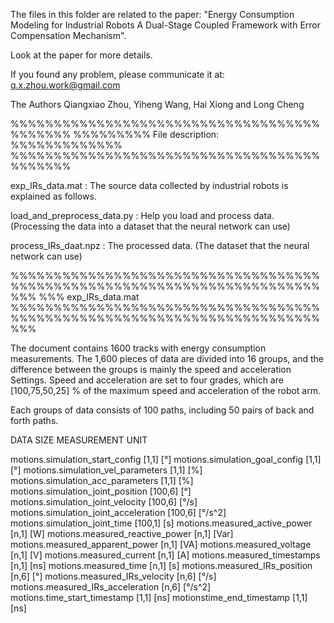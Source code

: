 ﻿
The files in this folder are related to the paper:
"Energy Consumption Modeling for Industrial Robots A Dual-Stage Coupled Framework with Error Compensation Mechanism".

Look at the paper for more details.

If you found any problem, please communicate it at:
q.x.zhou.work@gmail.com

The Authors
Qiangxiao Zhou, Yiheng Wang, Hai Xiong and Long Cheng


%%%%%%%%%%%%%%%%%%%%%%%%%%%%%%%%%%%%%%%%%%%
%%%%%%%%%  File description:  %%%%%%%%%%%%%
%%%%%%%%%%%%%%%%%%%%%%%%%%%%%%%%%%%%%%%%%%%


exp_IRs_data.mat    : The source data collected by industrial robots is explained as follows.

load_and_preprocess_data.py     : Help you load and process data. (Processing the data into a dataset that the neural network can use)

process_IRs_daat.npz       : The processed data. (The dataset that the neural network can use)







%%%%%%%%%%%%%%%%%%%%%%%%%%%%%%%%%%%%%%%%%%%%%%%%%%%%%%%%%%%%%%%%%%%%%%%%%%%
%%% exp_IRs_data.mat
%%%%%%%%%%%%%%%%%%%%%%%%%%%%%%%%%%%%%%%%%%%%%%%%%%%%%%%%%%%%%%%%%%%%%%%%%%%

The document contains 1600 tracks with energy consumption measurements. 
The 1,600 pieces of data are divided into 16 groups, and the difference between the groups is mainly the speed and acceleration Settings.
Speed and acceleration are set to four grades, which are [100,75,50,25] % of the maximum speed and acceleration of the robot arm.

Each groups of data consists of 100 paths,  including 50 pairs of back and forth paths.



DATA                               SIZE        MEASUREMENT UNIT
                                                

motions.simulation_start_config		[1,1]   	[°] 
motions.simulation_goal_config		[1,1]   	[°] 
motions.simulation_vel_parameters		[1,1]		[%]
motions.simulation_acc_parameters	[1,1]		[%]
motions.simulation_joint_position		[100,6]	 [°]
motions.simulation_joint_velocity		[100,6]	 [°/s]
motions.simulation_joint_acceleration	[100,6]	[°/s^2]
motions.simulation_joint_time			[100,1]	[s]
motions.measured_active_power		[n,1]		[W]
motions.measured_reactive_power		[n,1]		[Var]
motions.measured_apparent_power	[n,1]		[VA]
motions.measured_voltage			[n,1]		[V]
motions.measured_current			[n,1]		[A]
motions.measured_timestamps		[n,1]		[ns]
motions.measured_time				[n,1]		[s]
motions.measured_IRs_position			[n,6]		[°]
motions.measured_IRs_velocity			[n,6]		[°/s]
motions.measured_IRs_acceleration	[n,6]		[°/s^2]
motions.time_start_timestamp			[1,1]		[ns]
motionstime_end_timestamp			[1,1]		[ns]









